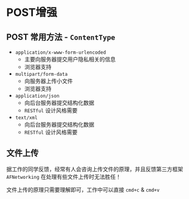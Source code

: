 # POST增强

## POST 常用方法 - `ContentType`

* `application/x-www-form-urlencoded`
    * 主要向服务器提交用户隐私相关的信息
    * 浏览器支持
* `multipart/form-data`
    * 向服务器上传小文件
    * 浏览器支持
* `application/json`
    * 向后台服务器提交结构化数据
    * `RESTful` 设计风格需要
* `text/xml`
    * 向后台服务器提交结构化数据
    * `RESTful` 设计风格需要


## 文件上传

据工作的同学反馈，经常有人会咨询上传文件的原理，并且反馈第三方框架 `AFNetworking` 在处理有些文件上传时无法胜任！

文件上传的原理只需要理解即可，工作中可以直接 `cmd+c` & `cmd+v`
